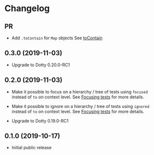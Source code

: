 # Changelog

## PR

* Add `.toContain` for `Map` objects
  See [toContain](docs/matchers.md#.toContain)

## 0.3.0 (2019-11-03)

* Upgrade to Dotty 0.20.0-RC1

## 0.2.0 (2019-11-03)

* Make it possible to focus on a hierarchy / tree of tests using `focused` instead of `to` on context level.
  See [Focusing tests](docs/running-tests.md#Focusing-tests) for more details.

* Make it possible to ignore on a hierarchy / tree of tests using `ignored` instead of `to` on context level.
  See [Focusing tests](docs/running-tests.md#Focusing-tests) for more details.

* Upgrade to Dotty 0.19.0-RC1

## 0.1.0 (2019-10-17)

* Initial public release
